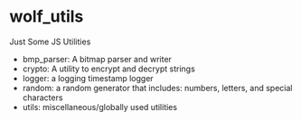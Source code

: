 # wolf_utils

Just Some JS Utilities

- bmp_parser: A bitmap parser and writer
- crypto: A utility to encrypt and decrypt strings
- logger: a logging timestamp logger
- random: a random generator that includes: numbers, letters, and special characters
- utils: miscellaneous/globally used utilities

